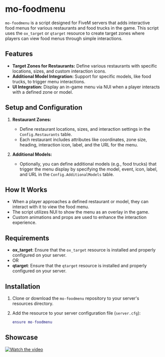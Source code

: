 # mo-foodmenu

`mo-foodmenu` is a script designed for FiveM servers that adds interactive food menus for various restaurants and food trucks in the game. This script uses the `ox_target` or `qtarget` resource to create target zones where players can view food menus through simple interactions.

## Features

- **Target Zones for Restaurants:** Define various restaurants with specific locations, sizes, and custom interaction icons.
- **Additional Model Integration:** Support for specific models, like food trucks, to trigger menu interactions.
- **UI Integration:** Display an in-game menu via NUI when a player interacts with a defined zone or model.

## Setup and Configuration

1. **Restaurant Zones:** 
   - Define restaurant locations, sizes, and interaction settings in the `Config.Restaurants` table.
   - Each restaurant includes attributes like coordinates, zone size, heading, interaction icon, label, and the URL for the menu.

2. **Additional Models:**
   - Optionally, you can define additional models (e.g., food trucks) that trigger the menu display by specifying the model, event, icon, label, and URL in the `Config.AdditionalModels` table.

## How It Works

- When a player approaches a defined restaurant or model, they can interact with it to view the food menu.
- The script utilizes NUI to show the menu as an overlay in the game.
- Custom animations and props are used to enhance the interaction experience.

## Requirements

- **ox_target**: Ensure that the `ox_target` resource is installed and properly configured on your server.
- OR
- **qtarget**: Ensure that the `qtarget` resource is installed and properly configured on your server.

## Installation

1. Clone or download the `mo-foodmenu` repository to your server's resources directory.
2. Add the resource to your server configuration file (`server.cfg`):

    ```lua
    ensure mo-foodmenu
    ```

## Showcase

[![Watch the video](https://img.youtube.com/vi/bpx8jz/0.jpg)](https://streamable.com/bpx8jz)
